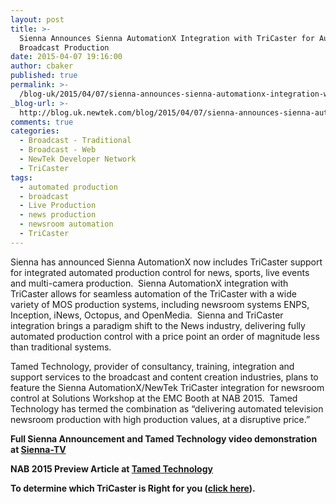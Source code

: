 ```yaml
---
layout: post
title: >-
  Sienna Announces Sienna AutomationX Integration with TriCaster for Automated
  Broadcast Production
date: 2015-04-07 19:16:00
author: cbaker
published: true
permalink: >-
  /blog-uk/2015/04/07/sienna-announces-sienna-automationx-integration-with-tricaster-for-automated-broadcast-production/
_blog-url: >-
  http://blog.uk.newtek.com/blog/2015/04/07/sienna-announces-sienna-automationx-integration-with-tricaster-for-automated-broadcast-production/
comments: true
categories:
  - Broadcast - Traditional
  - Broadcast - Web
  - NewTek Developer Network
  - TriCaster
tags:
  - automated production
  - broadcast
  - Live Production
  - news production
  - newsroom automation
  - TriCaster
---
```

Sienna has announced Sienna AutomationX now includes TriCaster support for integrated automated production control for news, sports, live events and multi-camera production.  Sienna AutomationX integration with TriCaster allows for seamless automation of the TriCaster with a wide variety of MOS production systems, including newsroom systems ENPS, Inception, iNews, Octopus, and OpenMedia.  Sienna and TriCaster integration brings a paradigm shift to the News industry, delivering fully automated production control with a price point an order of magnitude less than traditional systems.

Tamed Technology, provider of consultancy, training, integration and support services to the broadcast and content creation industries, plans to feature the Sienna AutomationX/NewTek TriCaster integration for newsroom control at Solutions Workshop at the EMC Booth at NAB 2015.  Tamed Technology has termed the combination as “delivering automated television newsroom production with high production values, at a disruptive price.”

**Full Sienna Announcement and Tamed Technology video demonstration at <a href="http://www.sienna-tv.com/sienna/indexsienna.html?jumpTo=tricaster.html" target="_blank">Sienna-TV</a>**

**NAB 2015 Preview Article at <a href="http://www.tamedtechnology.com/news/sienna-and-tricaster-high-production-values-at-a-disruptive-price/" target="_blank">Tamed Technology</a>**

**To determine which TriCaster is Right for you ([click here](http://pages.newtek.com/which-tricaster.html)).**
